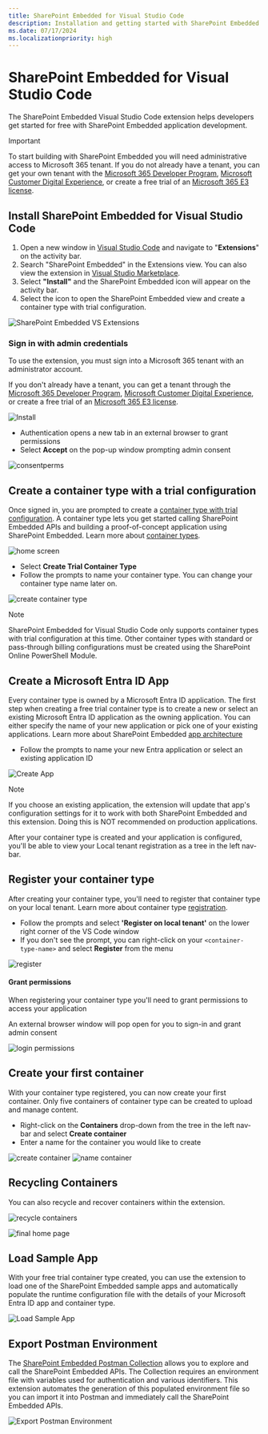 ```yaml
---
title: SharePoint Embedded for Visual Studio Code
description: Installation and getting started with SharePoint Embedded for Visual Studio Code
ms.date: 07/17/2024
ms.localizationpriority: high
---
```


# SharePoint Embedded for Visual Studio Code

The SharePoint Embedded Visual Studio Code extension helps developers get started for free with SharePoint Embedded application development. 

> [!IMPORTANT]
> To start building with SharePoint Embedded you will need administrative access to Microsoft 365 tenant.
> If you do not already have a tenant, you can get your own tenant with the [Microsoft 365 Developer Program](https://developer.microsoft.com/microsoft-365/dev-program), [Microsoft Customer Digital Experience](https://cdx.transform.microsoft.com/), or create a free trial of an [Microsoft 365 E3 license](https://www.microsoft.com/microsoft-365/enterprise/microsoft365-plans-and-pricing).

## Install SharePoint Embedded for Visual Studio Code

1. Open a new window in [Visual Studio Code](https://code.visualstudio.com/) and navigate to "**Extensions**" on the activity bar.
1. Search "SharePoint Embedded" in the Extensions view. You can also view the extension in [Visual Studio Marketplace](https://marketplace.visualstudio.com/items?itemName=SharepointEmbedded.ms-sharepoint-embedded-vscode-extension).
1. Select **"Install"** and the SharePoint Embedded icon will appear on the activity bar.
1. Select the icon to open the SharePoint Embedded view and create a container type with trial configuration.

![SharePoint Embedded VS Extensions](../images/vsx-images/n1downloadvsx.png)

### Sign in with admin credentials

To use the extension, you must sign into a Microsoft 365 tenant with an administrator account.

If you don't already have a tenant, you can get a tenant through the [Microsoft 365 Developer Program](https://developer.microsoft.com/microsoft-365/dev-program), [Microsoft Customer Digital Experience](https://cdx.transform.microsoft.com/), or create a free trial of an [Microsoft 365 E3 license](https://www.microsoft.com/en-us/microsoft-365/enterprise/microsoft365-plans-and-pricing).

![Install](../images/vsx-images/n2vsx-signin.png)

- Authentication opens a new tab in an external browser to grant permissions
- Select **Accept** on the pop-up window prompting admin consent
 
![consentperms](../images/vsx-images/n3vsx-grant-admin-consent.png)

## Create a container type with a trial configuration

Once signed in, you are prompted to create a [container type with trial configuration](../concepts/app-concepts/containertypes.md#trial-use). A container type lets you get started calling SharePoint Embedded APIs and building a proof-of-concept application using SharePoint Embedded. Learn more about [container types](../concepts/app-concepts/containertypes.md).

![home screen](../images/vsx-images/n4vsx-home-screen.png)

- Select **Create Trial Container Type**
- Follow the prompts to name your container type. You can change your container type name later on.

![create container type](../images/vsx-images/n5a-name-ct.png)

> [!NOTE]
> SharePoint Embedded for Visual Studio Code only supports container types with trial configuration at this time. Other container types with standard or pass-through billing configurations must be created using the SharePoint Online PowerShell Module.

## Create a Microsoft Entra ID App

Every container type is owned by a Microsoft Entra ID application. The first step when creating a free trial container type is to create a new or select an existing Microsoft Entra ID application as the owning application. You can either specify the name of your new application or pick one of your existing applications. Learn more about SharePoint Embedded [app architecture](../concepts/app-concepts/app-architecture.md)

- Follow the prompts to name your new Entra application or select an existing application ID

![Create App](../images/vsx-images/n6aname-app.png)

> [!NOTE]
> If you choose an existing application, the extension will update that app's configuration settings for it to work with both SharePoint Embedded and this extension. Doing this is NOT recommended on production applications.

After your container type is created and your application is configured, you'll be able to view your Local tenant registration as a tree in the left nav-bar.

## Register your container type

After creating your container type, you'll need to register that container type on your local tenant. Learn more about container type [registration](../concepts/app-concepts/register-api-documentation.md).

- Follow the prompts and select **'Register on local tenant'** on the lower right corner of the VS Code window
- If you don't see the prompt, you can right-click on your `<container-type-name>` and select **Register** from the menu

![register](../images/vsx-images/n7aregister-ct.png)

#### Grant permissions

When registering your container type you'll need to grant permissions to access your application

An external browser window will pop open for you to sign-in and grant admin consent

![login permissions](../images/vsx-images/n9alogin-grant-permissions.png)

## Create your first container

With your container type registered, you can now create your first container. Only five containers of container type can be created to upload and manage content.

- Right-click on the **Containers** drop-down from the tree in the left nav-bar and select **Create container**
- Enter a name for the container you would like to create

![create container](../images/vsx-images/n10acreate-container.png)
![name container](../images/vsx-images/n11aname-first-cont.png)

## Recycling Containers

You can also recycle and recover containers within the extension.

![recycle containers](../images/vsx-images/n12arecycle-cont.png)

![final home page](../images/vsx-images/n13a-final-home-page.png)

## Load Sample App

With your free trial container type created, you can use the extension to load one of the SharePoint Embedded sample apps and automatically populate the runtime configuration file with the details of your Microsoft Entra ID app and container type.

![Load Sample App](../images/vsx-images/n15vsxsa-c.png)

## Export Postman Environment

The [SharePoint Embedded Postman Collection](https://github.com/microsoft/SharePoint-Embedded-Samples/tree/main/Postman) allows you to explore and call the SharePoint Embedded APIs. The Collection requires an environment file with variables used for authentication and various identifiers. This extension automates the generation of this populated environment file so you can import it into Postman and immediately call the SharePoint Embedded APIs.

![Export Postman Environment](../images/vsx-images/n14postman-c.png)
